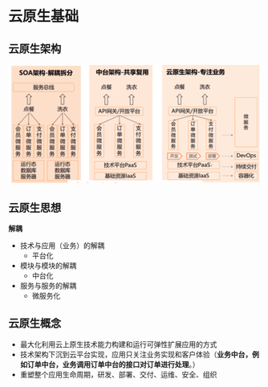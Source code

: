 # 云原生基础
## 云原生架构

![](../youdaonote-images/Pasted%20image%2020231111235155.png)

## 云原生思想

**解耦**
- 技术与应用（业务）的解耦 
	- 平台化
- 模块与模块的解耦
	- 中台化
- 服务与服务的解耦
	- 微服务化

## 云原生概念
- 最大化利用云上原生技术能力构建和运行可弹性扩展应用的方式
- 技术架构下沉到云平台实现，应用只关注业务实现和客户体验（**业务中台，例如订单中台，业务调用订单中台的接口对订单进行处理**。）
- 重塑整个应用生命周期，研发、部署、交付、运维、安全、组织